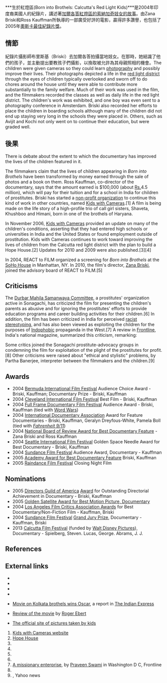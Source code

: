 ***生於紅燈區(Born into Brothels: Calcutta's Red Light Kids)***是2004年印度裔美國人的紀錄片，講述著[加爾各答紅燈區的索納加奇妓女的故事](https://zh.wikipedia.org/wiki/加爾各答 "wikilink")。由Zana Briski和Ross Kauffman所執導的一部廣受好評的電影，贏得許多讚譽，也包括了2005年[奧斯卡最佳紀錄片獎](../Page/奥斯卡最佳纪录片奖.md "wikilink")。

## 情節

紀錄片攝影師布里斯基（Briski）去加爾各答拍攝當地妓女。在那時，她結識了他們的孩子，並主動提出要教孩子們攝影，以換取被允許為其母親照相的機會。The children were given cameras so they could learn [photography](https://zh.wikipedia.org/wiki/photography "wikilink") and possibly improve their lives. Their photographs depicted a life in the [red light district](https://zh.wikipedia.org/wiki/red_light_district "wikilink") through the eyes of children typically overlooked and sworn off to do chores around the house until they were able to contribute more substantially to the family welfare. Much of their work was used in the film, and the filmmakers recorded the classes as well as daily life in the red light district. The children's work was exhibited, and one boy was even sent to a photography conference in Amsterdam. Briski also recorded her efforts to place the children in boarding schools although many of the children did not end up staying very long in the schools they were placed in. Others, such as Avijit and Kochi not only went on to continue their education, but were graded well.

## 後果

There is debate about the extent to which the documentary has improved the lives of the children featured in it.

The filmmakers claim that the lives of children appearing in *Born into Brothels* have been transformed by money earned through the sale of photos and a book on them. Ross Kauffman, co-director of the documentary, says that the amount earned is $100,000 (about [Rs.](https://zh.wikipedia.org/wiki/Rupee "wikilink")4.5 million), which will pay for their tuition and for a school in India for children of prostitutes. Briski has started a [non-profit organization](https://zh.wikipedia.org/wiki/NGO "wikilink") to continue this kind of work in other countries, named [Kids with Cameras](https://zh.wikipedia.org/wiki/Kids_with_Cameras "wikilink").\[1\] A film is being made on the life story of a high-profile trio of call girl sisters, Shaveta, Khushboo and Himani, born in one of the brothels of Haryana.

In November 2006, [Kids with Cameras](https://zh.wikipedia.org/wiki/Kids_with_Cameras "wikilink") provided an update on many of the children's conditions, asserting that they had entered high schools or universities in India and the United States or found employment outside of prostitution. Kids with Cameras continues to work toward improving the lives of children from the Calcutta red light district with the plan to build a Hope House.\[2\] Updates for 2010 and 2009 were also published.\[3\]\[4\]

In 2004, REACT to FILM organized a screening for *Born into Brothels* at the [SoHo House](https://zh.wikipedia.org/wiki/Soho_House_\(club\) "wikilink") in Manhattan, NY. In 2010, the film's director, [Zana Briski](https://zh.wikipedia.org/wiki/Zana_Briski "wikilink"), joined the advisory board of REACT to FILM.\[5\]

## Criticisms

The [Durbar Mahila Samanwaya Committee](https://zh.wikipedia.org/wiki/Durbar_Mahila_Samanwaya_Committee "wikilink"), a prostitutes' organization active in Sonagachi, has criticized the film for presenting the children's parents as abusive and for ignoring the prostitutes' efforts to provide education programs and career building activities for their children.\[6\] In addition, the film has been criticized in India for perceived [racist](https://zh.wikipedia.org/wiki/racist "wikilink") [stereotyping](https://zh.wikipedia.org/wiki/stereotyping "wikilink"), and has also been viewed as exploiting the children for the purposes of [Indophobic](https://zh.wikipedia.org/wiki/Indophobia "wikilink") propaganda in the West.\[7\] A review in [Frontline](https://zh.wikipedia.org/wiki/Frontline_\(magazine\) "wikilink"), India's national magazine, summarized this criticism, remarking:

Some critics joined the Sonagachi prostitute-advocacy groups in condemning the film for exploitation of the plight of the prostitutes for profit.\[8\] Other criticisms were raised about "ethical and stylistic" problems, by Partha Banerjee, interpreter between the filmmakers and the children.\[9\]

## Awards

  - 2004 [Bermuda International Film Festival](https://zh.wikipedia.org/wiki/Bermuda_International_Film_Festival "wikilink") Audience Choice Award - Briski, Kauffman; Documentary Prize - Briski, Kauffman
  - 2004 [Cleveland International Film Festival](https://zh.wikipedia.org/wiki/Cleveland_International_Film_Festival "wikilink") Best Film - Briski, Kauffman
  - 2004 [Full Frame Documentary Film Festival](https://zh.wikipedia.org/wiki/Full_Frame_Documentary_Film_Festival "wikilink") Audience Award - Briski, Kauffman (tied with [Word Wars](https://zh.wikipedia.org/wiki/Word_Wars "wikilink"))
  - 2004 [International Documentary Association](https://zh.wikipedia.org/wiki/International_Documentary_Association "wikilink") Award for Feature Documentaries - Briski, Kauffman, Geralyn Dreyfous-White, Pamela Boll (tied with *[Fahrenheit 9/11](https://zh.wikipedia.org/wiki/Fahrenheit_9/11 "wikilink")*)
  - 2004 [National Board of Review Award for Best Documentary Feature](https://zh.wikipedia.org/wiki/National_Board_of_Review_Award_for_Best_Documentary_Feature "wikilink") - Zana Briski and Ross Kauffman
  - 2004 [Seattle International Film Festival](https://zh.wikipedia.org/wiki/Seattle_International_Film_Festival#Golden_Space_Needle_\(Best_Film\)_and_SIFF_Awards_for_Best_Short_and_Documentary "wikilink") Golden Space Needle Award for Best Documentary - Briski, Kauffman
  - 2004 [Sundance Film Festival](https://zh.wikipedia.org/wiki/Sundance_Film_Festival "wikilink") Audience Award, Documentary - Kauffman
  - 2005 [Academy Award for Best Documentary Feature](https://zh.wikipedia.org/wiki/Academy_Award_for_Best_Documentary_Feature "wikilink") Briski, Kauffman
  - 2005 [Raindance Film Festival](https://zh.wikipedia.org/wiki/Raindance_Film_Festival "wikilink") Closing Night Film

## Nominations

  - 2005 [Directors Guild of America](https://zh.wikipedia.org/wiki/Directors_Guild_of_America "wikilink") [Award](https://zh.wikipedia.org/wiki/Directors_Guild_of_America_Awards "wikilink") for Outstanding Directorial Achievement in Documentary - Briski, Kauffman
  - 2005 [Golden Satellite Award for Best Motion Picture, Documentary](https://zh.wikipedia.org/wiki/Satellite_Award_for_Best_Documentary_Film "wikilink")
  - 2004 [Los Angeles Film Critics Association Awards](https://zh.wikipedia.org/wiki/Los_Angeles_Film_Critics_Association_Awards "wikilink") for Best Documentary/Non-Fiction Film - Kauffman, Briski
  - 2004 [Sundance Film Festival](https://zh.wikipedia.org/wiki/Sundance_Film_Festival "wikilink") [Grand Jury Prize](https://zh.wikipedia.org/wiki/List_of_Sundance_Film_Festival_award_winners "wikilink"), Documentary - Kauffman, Briski
  - 2013 [Calcutta Film Festival](https://zh.wikipedia.org/wiki/Calcutta_Film_Festival "wikilink") (funded by [Walt Disney Pictures](https://zh.wikipedia.org/wiki/Walt_Disney_Pictures "wikilink")), Documentary - Spielberg, Steven. Lucas, George. Abrams, J. J.

## References

## External links

  -
  -
  -
  -
  - [Movie on Kolkata brothels wins Oscar](https://web.archive.org/web/20050307235709/http://www.expressindia.com/fullstory.php?newsid=42484), a report in [The Indian Express](https://zh.wikipedia.org/wiki/The_Indian_Express "wikilink")

  - [Review of the movie](http://rogerebert.suntimes.com/apps/pbcs.dll/article?AID=/20050210/REVIEWS/50127004/1023) by [Roger Ebert](https://zh.wikipedia.org/wiki/Roger_Ebert "wikilink")

  - [The official site of pictures taken by kids](https://web.archive.org/web/20051029005312/http://www.kids-with-cameras.org/home/)

1.  [Kids with Cameras website](http://kids-with-cameras.org)
2.  [Hope House](http://www.kids-with-cameras.org/school/)
3.
4.
5.
6.
7.  [A missionary enterprise](http://www.hindu.com/fline/fl2208/stories/20050422000408100.htm), by [Praveen Swami](https://zh.wikipedia.org/wiki/Praveen_Swami "wikilink") in Washington D C, Frontline
8.
9.  , Yahoo news